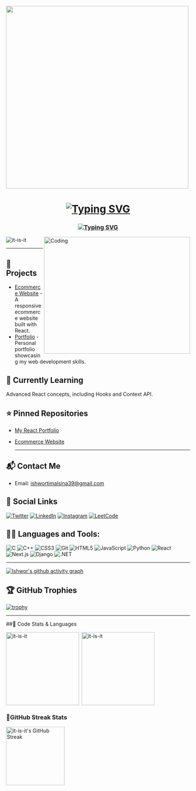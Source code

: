<p><img height=500 src="https://firebasestorage.googleapis.com/v0/b/flexi-coding.appspot.com/o/dempgi7-520f8d5f-63d4-4453-8822-dbc149ae27f8.gif?alt=media&token=91c0c7b2-93c3-4029-b011-1a8703c5730d" /></p>
<h1 align="center">
  <a href="https://git.io/typing-svg">
    <img src="https://readme-typing-svg.demolab.com?font=Fira+Code&pause=1000&color=00FFD2&background=00284D89&center=true&vCenter=true&width=435&lines=Hi+%F0%9F%91%8B%2C+I'm+Ishwor+Timalsina" alt="Typing SVG" />
  </a>
</h1>

<h3 align="center">
  <a href="https://git.io/typing-svg">
    <img src="https://readme-typing-svg.demolab.com?font=Fira+Code&duration=4000&pause=1000&color=FF94C4&center=true&repeat=false&width=435&height=40&lines=A+Passionate+Learner+from+Nepal+" alt="Typing SVG" />
  </a>
</h3>

<img height=320 align="right" alt="Coding" width="400" src="https://cdn.dribbble.com/users/1162077/screenshots/3848914/programmer.gif" />

<p align="left">
  <img src="https://komarev.com/ghpvc/?username=it-is-it&label=Profile%20views&color=0e75b6&style=flat" alt="it-is-it" />
</p>

---

## 🚀 Projects
- [Ecommerce Website](#) - A responsive ecommerce website built with React.
- [Portfolio](https://ishwortimalsina.com.np/) - Personal portfolio showcasing my web development skills.

## 🌱 Currently Learning
Advanced React concepts, including Hooks and Context API.

## ⭐ Pinned Repositories
- [My React Portfolio](https://github.com/it-is-it/my-react-portfolio)
- [Ecommerce Website](https://github.com/it-is-it/ecommerce-website)

  ---

## 📬 Contact Me
- Email: [ishwortimalsina39@gmail.com](mailto:ishwortimalsina39@gmail.com)

## 🚀 Social Links
[![Twitter](https://img.shields.io/badge/Twitter-1DA1F2?style=for-the-badge&logo=twitter&logoColor=white)](https://twitter.com/iamoratic007)
[![LinkedIn](https://img.shields.io/badge/LinkedIn-0077B5?style=for-the-badge&logo=linkedin&logoColor=white)](https://linkedin.com/in/ishwortimalsina)
[![Instagram](https://img.shields.io/badge/Instagram-E4405F?style=for-the-badge&logo=instagram&logoColor=white)](https://instagram.com/it.ishwortimalsina)
[![LeetCode](https://img.shields.io/badge/LeetCode-FFA116?style=for-the-badge&logo=leetcode&logoColor=black)](https://www.leetcode.com/it-is-it)


## 🧑‍💻 Languages and Tools:
  ![C](https://img.shields.io/badge/C-%2300599C.svg?&style=for-the-badge&logo=c&logoColor=white)
  ![C++](https://img.shields.io/badge/C%2B%2B-%2300599C.svg?&style=for-the-badge&logo=cplusplus&logoColor=white)
  ![CSS3](https://img.shields.io/badge/CSS3-%231572B6.svg?&style=for-the-badge&logo=css3&logoColor=white)
  ![Git](https://img.shields.io/badge/Git-%23F05032.svg?&style=for-the-badge&logo=git&logoColor=white)
  ![HTML5](https://img.shields.io/badge/HTML5-%23E34F26.svg?&style=for-the-badge&logo=html5&logoColor=white)
  ![JavaScript](https://img.shields.io/badge/JavaScript-%23F7DF1E.svg?&style=for-the-badge&logo=javascript&logoColor=black)
  ![Python](https://img.shields.io/badge/Python-%233776AB.svg?&style=for-the-badge&logo=python&logoColor=white)
  ![React](https://img.shields.io/badge/React-%2320232A.svg?&style=for-the-badge&logo=react&logoColor=%2361DAFB)
  ![Next.js](https://img.shields.io/badge/Next.js-%23000000.svg?&style=for-the-badge&logo=next.js&logoColor=white)
  ![Django](https://img.shields.io/badge/Django-%23092E20.svg?&style=for-the-badge&logo=django&logoColor=white)
  ![.NET](https://img.shields.io/badge/.NET-%23007ACC.svg?&style=for-the-badge&logo=.net&logoColor=white)


---

[![Ishwor's github activity graph](https://github-readme-activity-graph.vercel.app/graph?username=it-is-it&theme=tokyo-night&height=300&hide_border=true&custom_title=Activity%20Graph)](https://github.com/it-is-it/github-readme-activity-graph)

## 🏆 GitHub Trophies
[![trophy](https://github-profile-trophy.vercel.app/?username=it-is-it&theme=tokyonight&no-frame=true&margin-w=10)](https://github.com/ryo-ma/github-profile-trophy)

---

##📝 Code Stats & Languages

<p><img height=200 align="left" src="https://github-readme-stats.vercel.app/api/top-langs?username=it-is-it&show_icons=true&layout=donut&locale=en&theme=tokyonight" alt="it-is-it" /></p>

<p>&nbsp;<img height=200 align="center" src="https://github-readme-stats.vercel.app/api?username=it-is-it&show_icons=true&theme=tokyonight" alt="it-is-it" /></p>

### 💪GitHub Streak Stats
<p align="left">
  <img height=160 src="https://streak-stats.demolab.com?user=it-is-it&theme=tokyonight&card_width=400" alt="it-is-it's GitHub Streak" />
</p>

